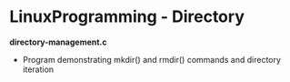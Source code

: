 # LinuxProgramming - Directory

**directory-management.c**
- Program demonstrating mkdir() and rmdir() commands and directory iteration

